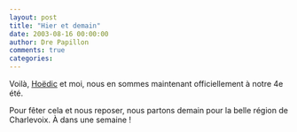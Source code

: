 ```yaml
---
layout: post
title: "Hier et demain"
date: 2003-08-16 00:00:00
author: Dre Papillon
comments: true
categories: 
---
```



Voilà, [Hoëdic](http://hoedic.ouvaton.org/) et moi, nous en sommes maintenant officiellement à notre 4e été.

Pour fêter cela et nous reposer, nous partons demain pour la belle région de Charlevoix.  À dans une semaine !
